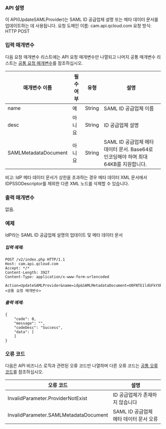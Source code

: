 ### API 설명
이 API(UpdateSAMLProvider)는 SAML ID 공급업체 설명 또는 메타 데이터 문서를 업데이트하는 데 사용됩니다.
요청 도메인 이름: cam.api.qcloud.com
요청 방식: HTTP POST

### 입력 매개변수
다음 요청 매개변수 리스트에는 API 요청 매개변수만 나열되고 나머지 공통 매개변수 리스트는 [공통 요청 매개변수](https://cloud.tencent.com/document/api/213/15692)를 참조하십시오.

| 매개변수 이름 | 필수 여부 | 유형 | 설명 |
|---------|---------|---------|---------|
| name | 예 | String | SAML ID 공급업체 이름 |
| desc | 아니요 | String | ID 공급업체 설명 |
| SAMLMetadataDocument | 아니요 | String | SAML ID 공급업체 메타 데이터 문서. Base64로 인코딩해야 하며 최대 64KB를 지원합니다. |

비고: IdP 메타 데이터 문서가 상한을 초과하는 경우 메타 데이터 XML 문서에서 IDPSSODescriptor를 제외한 다른 XML 노드를 삭제할 수 있습니다.

### 출력 매개변수

없음.


### 예제

IdP라는 SAML ID 공급업체 설명의 업데이트 및 메타 데이터 문서

##### 입력 예제:

```
POST /v2/index.php HTTP/1.1
Host: cam.api.qcloud.com
Accept: */*
Content-Length: 3927
Content-Type: application/x-www-form-urlencoded

Action=UpdateSAMLProvider&name=idp&SAMLMetadataDocument=U0FNTE1ldGFkYXRhRG9jdW1lbnQgdjI=&desc=descriptor2&<공통 요청 매개변수>
```
##### 출력 예제:

```
{
    "code": 0,
    "message": "",
    "codeDesc": "Success",
    "data": [
    ]
}
```

### 오류 코드

다음은 API 비즈니스 로직과 관련된 오류 코드만 나열하며 다른 오류 코드는 [공통 오류 코드](https://cloud.tencent.com/document/api/213/15694#.E5.85.AC.E5.85.B1.E9.94.99.E8.AF.AF.E7.A0.81)를 참조하십시오.

| 오류 코드 | 설명 |
|---------|---------|
| InvalidParameter.ProviderNotExist| ID 공급업체가 존재하지 않습니다 |
| InvalidParameter.SAMLMetadataDocument | SAML ID 공급업체 메타 데이터 문서 오류 |
